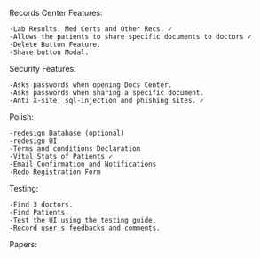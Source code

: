 Records Center Features:

	-Lab Results, Med Certs and Other Recs. ✓
	-Allows the patients to share specific documents to doctors ✓
	-Delete Button Feature.
	-Share button Modal.

Security Features:

	-Asks passwords when opening Docs Center.
	-Asks passwords when sharing a specific document.
	-Anti X-site, sql-injection and phishing sites. ✓

Polish:

	-redesign Database (optional)
	-redesign UI
	-Terms and conditions Declaration
	-Vital Stats of Patients ✓
	-Email Confirmation and Notifications
	-Redo Registration Form

Testing:

	-Find 3 doctors.
	-Find Patients
	-Test the UI using the testing guide.
	-Record user's feedbacks and comments.
  
Papers:
